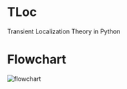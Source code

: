 # TLoc

Transient Localization Theory in Python

# Flowchart

![flowchart](https://github.com/lucassamir/TLoc/blob/makena/new_flow?raw=true)
